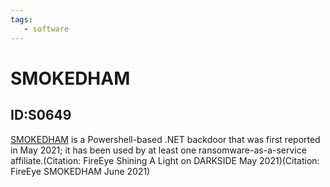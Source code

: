 ```yaml
---
tags:
   - software
---
```

# SMOKEDHAM
## ID:S0649
[SMOKEDHAM](/mitre/software/S0649) is a Powershell-based .NET backdoor that was first reported in May 2021; it has been used by at least one ransomware-as-a-service affiliate.(Citation: FireEye Shining A Light on DARKSIDE May 2021)(Citation: FireEye SMOKEDHAM June 2021)
